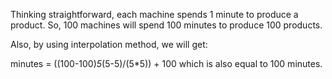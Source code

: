 Thinking straightforward, each machine spends 1 minute to produce a product.
So, 100 machines will spend 100 minutes to produce 100 products.

Also, by using interpolation method, we will get:

minutes = ((100-100)*5*(5-5)/(5*5)) + 100 which is also equal to 100 minutes.